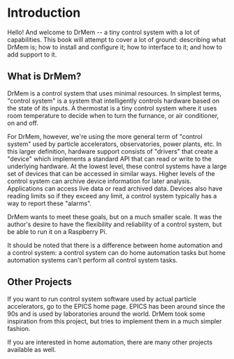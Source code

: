 # Introduction

Hello! And welcome to DrMem -- a tiny control system with a lot of
capabilities. This book will attempt to cover a lot of ground:
describing what DrMem is; how to install and configure it; how to
interface to it; and how to add support to it.

## What is DrMem?

DrMem is a control system that uses minimal resources. In simplest
terms, "control system" is a system that intelligently controls
hardware based on the state of its inputs. A thermostat is a tiny
control system where it uses room temperature to decide when to turn
the furnance, or air conditioner, on and off.

For DrMem, however, we're using the more general term of "control
system" used by particle accelerators, observatories, power plants,
etc. In this larger definition, hardware support consists of "drivers"
that create a "device" which implements a standard API that can read
or write to the underlying hardware. At the lowest level, these
control systems have a large set of devices that can be accessed in
similar ways. Higher levels of the control system can archive device
information for later analysis. Applications can access live data or
read archived data. Devices also have reading limits so if they exceed
any limit, a control system typically has a way to report these
"alarms".

DrMem wants to meet these goals, but on a much smaller scale. It was
the author's desire to have the flexibility and reliability of a
control system, but be able to run it on a Raspberry Pi.

It should be noted that there is a difference between home automation
and a control system: a control system can do home automation tasks
but home automation systems can't perform all control system tasks.

## Other Projects

If you want to run control system software used by actual particle
accelerators, go to the EPICS home page. EPICS has been around since
the 90s and is used by laboratories around the world. DrMem took some
inspiration from this project, but tries to implement them in a much
simpler fashion.

If you are interested in home automation, there are many other
projects available as well.
